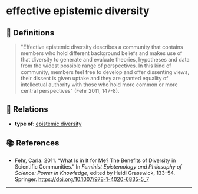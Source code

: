 # effective epistemic diversity

## 📖 Definitions

> "Effective epistemic diversity describes a community that contains members who hold different background beliefs and makes use of that diversity to generate and evaluate theories, hypotheses and data from the widest possible range of perspectives. In this kind of community, members feel free to develop and offer dissenting views, their dissent is given uptake and they are granted equality of intellectual authority with those who hold more common or more central perspectives" (Fehr 2011, 147-8).

## 🔗 Relations

- **type of**: [epistemic diversity](./epistemic-diversity.md)

## 📚 References

- Fehr, Carla. 2011. “What Is in It for Me? The Benefits of Diversity in Scientific Communities.” In _Feminist Epistemology and Philosophy of Science: Power in Knowledge_, edited by Heidi Grasswick, 133–54. Springer. https://doi.org/10.1007/978-1-4020-6835-5_7

---

<script src="https://giscus.app/client.js"
                data-repo="natesheehan/conceptcartography"
                data-repo-id="R_kgDOPB5QiQ"
                data-category="General"
                data-category-id="DIC_kwDOPB5Qic4CsAxd"
                data-mapping="pathname"
                data-strict="0"
                data-reactions-enabled="1"
                data-emit-metadata="0"
                data-input-position="bottom"
                data-theme="catppuccin_mocha"
                data-lang="en"
                crossorigin="anonymous"
                async>
        </script>
        
